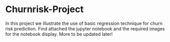 # Churnrisk-Project
In this project we illustrate the use of basic regression technique for churn risk prediction. Find attached the jupyter notebook and the required images for the notebook display.
More to be updated later!
